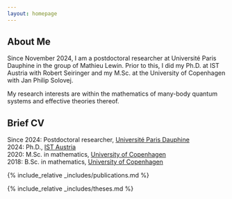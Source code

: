 ```yaml
---
layout: homepage
---
```


## About Me

Since November 2024, I am a postdoctoral researcher at Université Paris Dauphine in the group of Mathieu Lewin. 
Prior to this, I did my Ph.D. at IST Austria with Robert Seiringer and 
my M.Sc. at the University of Copenhagen with Jan Philip Solovej.


My research interests are within the mathematics of many-body quantum systems
and effective theories thereof.


## Brief CV

Since 2024: Postdoctoral researcher, [Université Paris Dauphine](https://www.ceremade.dauphine.fr/)   
2024: Ph.D., [IST Austria](https://ist.ac.at/en/home/)   
2020: M.Sc. in mathematics, [University of Copenhagen](https://www.math.ku.dk/english/)   
2018: B.Sc. in mathematics, [University of Copenhagen](https://www.math.ku.dk/english/)

{% include_relative _includes/publications.md %}

{% include_relative _includes/theses.md %}
